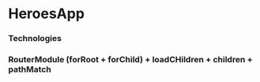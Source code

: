 # HeroesApp

### Technologies
### RouterModule (forRoot + forChild) + loadCHildren + children + pathMatch
